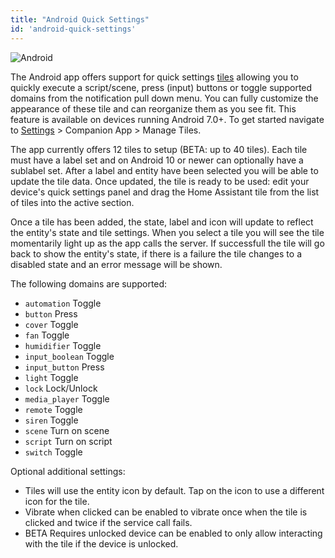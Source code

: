 ```yaml
---
title: "Android Quick Settings"
id: 'android-quick-settings'
---
```


![Android](/assets/android.svg)<br />

The Android app offers support for quick settings [tiles](https://developer.android.com/reference/android/service/quicksettings/TileService) allowing you to quickly execute a script/scene, press (input) buttons or toggle supported domains from the notification pull down menu. You can fully customize the appearance of these tile and can reorganize them as you see fit. This feature is available on devices running Android 7.0+. To get started navigate to [Settings](https://my.home-assistant.io/redirect/config/) > Companion App > Manage Tiles.

The app currently offers 12 tiles to setup (<span class='beta'>BETA</span>: up to 40 tiles). Each tile must have a label set and on Android 10 or newer can optionally have a sublabel set. After a label and entity have been selected you will be able to update the tile data. Once updated, the tile is ready to be used: edit your device's quick settings panel and drag the Home Assistant tile from the list of tiles into the active section.

Once a tile has been added, the state, label and icon will update to reflect the entity's state and tile settings. When you select a tile you will see the tile momentarily light up as the app calls the server. If successfull the tile will go back to show the entity's state, if there is a failure the tile changes to a disabled state and an error message will be shown.

The following domains are supported: 

*  `automation` Toggle
*  `button` Press
*  `cover` Toggle
*  `fan` Toggle
*  `humidifier` Toggle
*  `input_boolean` Toggle
*  `input_button` Press
*  `light` Toggle
*  `lock` Lock/Unlock
*  `media_player` Toggle
*  `remote` Toggle
*  `siren` Toggle
*  `scene` Turn on scene
*  `script` Turn on script
*  `switch` Toggle

Optional additional settings:

* Tiles will use the entity icon by default. Tap on the icon to use a different icon for the tile.
* Vibrate when clicked can be enabled to vibrate once when the tile is clicked and twice if the service call fails.
* <span class='beta'>BETA</span> Requires unlocked device can be enabled to only allow interacting with the tile if the device is unlocked.
